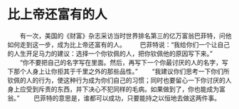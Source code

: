 # 比上帝还富有的人
　　有一次，美国的《财富》杂志采访当时世界排名第三的亿万富翁巴菲特，问他如何走到这一步，成为比上帝还富有的人。 
　　巴菲特说：“我给你们一个让自己的人生开足马力的建议：选择一个你钦佩的人，把你钦佩他的原因写下来。” 
　　“你不要把自己的名字写在里面。然后，再写下一个你最讨厌的人的名字，写下那个人身上让你拒其于千里之外的那些品性。” 
　　“我建议你们思考一下你们所钦佩的人的行为，使这种行为成为你们自己的习惯；同时也要留心一下你讨厌的人身上应受到斥责的东西，并下决心不犯同样的毛病。如果做到了，你也能成为富翁。” 
　　巴菲特的意思是，谁都可以成功，只要能持之以恒地去做这两件事。
 